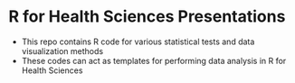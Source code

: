# R for Health Sciences Presentations
- This repo contains R code for various statistical tests and data visualization methods
- These codes can act as templates for performing data analysis in R for Health Sciences
